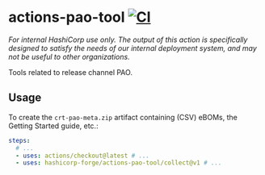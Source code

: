 # actions-pao-tool [![CI](https://github.com/hashicorp-forge/actions-pao-tool/actions/workflows/test.yml/badge.svg)](https://github.com/hashicorp-forge/actions-pao-tool/actions/workflows/test.yml)

_For internal HashiCorp use only. The output of this action is specifically designed to satisfy the needs of our internal deployment system, and may not be useful to other organizations._

Tools related to release channel PAO.

## Usage

To create the `crt-pao-meta.zip` artifact containing (CSV) eBOMs, the Getting Started guide, etc.:

```yaml
steps:
  # ...
  - uses: actions/checkout@latest # ...
  - uses: hashicorp-forge/actions-pao-tool/collect@v1 # ...
```
